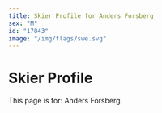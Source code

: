 ```yaml
---
title: Skier Profile for Anders Forsberg
sex: "M"
id: "17843"
image: "/img/flags/swe.svg" 
---
```


# Skier Profile

This page is for: Anders Forsberg.
    